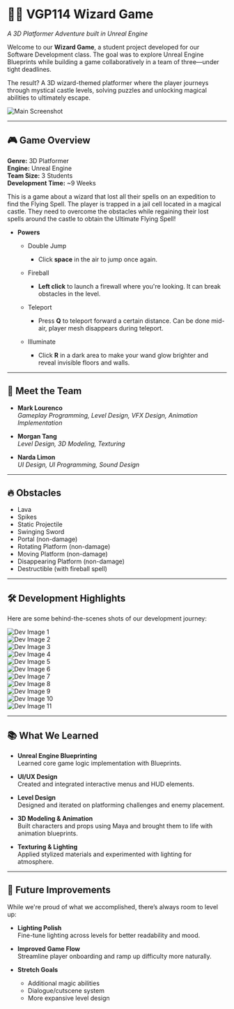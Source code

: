 # 🧙‍♂️ VGP114 Wizard Game  
*A 3D Platformer Adventure built in Unreal Engine*

Welcome to our **Wizard Game**, a student project developed for our Software Development class. The goal was to explore Unreal Engine Blueprints while building a game collaboratively in a team of three—under tight deadlines.

The result? A 3D wizard-themed platformer where the player journeys through mystical castle levels, solving puzzles and unlocking magical abilities to ultimately escape.

![Main Screenshot](https://github.com/user-attachments/assets/99cff241-65f1-42e5-bc42-714cba09aeca)

---

## 🎮 Game Overview

**Genre:** 3D Platformer  
**Engine:** Unreal Engine  
**Team Size:** 3 Students  
**Development Time:** ~9 Weeks  

This is a game about a wizard that lost all their spells on an expedition to find the Flying Spell. The player is trapped in a jail cell located in a magical castle. They need to overcome the obstacles while regaining their lost spells around the castle to obtain the Ultimate Flying Spell!

- **Powers**
  - Double Jump
     - Click **space** in the air to jump once again.

  - Fireball
     - **Left click** to launch a firewall where you're looking. It can break obstacles in the level.

  - Teleport
     - Press **Q** to teleport forward a certain distance. Can be done mid-air, player mesh disappears during teleport.

  - Illuminate
     - Click **R** in a dark area to make your wand glow brighter and reveal invisible floors and walls.

---

## 👥 Meet the Team

- **Mark Lourenco**  
  *Gameplay Programming, Level Design, VFX Design, Animation Implementation*

- **Morgan Tang**  
  *Level Design, 3D Modeling, Texturing*

- **Narda Limon**  
  *UI Design, UI Programming, Sound Design*
  
---

## 🔥 Obstacles
- Lava
- Spikes
- Static Projectile
- Swinging Sword
- Portal (non-damage)
- Rotating Platform (non-damage)
- Moving Platform (non-damage)
- Disappearing Platform (non-damage)
- Destructible (with fireball spell)

---

## 🛠️ Development Highlights

Here are some behind-the-scenes shots of our development journey:

![Dev Image 1](https://github.com/user-attachments/assets/d68612b3-2aa1-495e-bc9c-edb75b33d6ce)  
![Dev Image 2](https://github.com/user-attachments/assets/f78bd4fe-cbc0-44bc-b6d1-57fbc1c82740)  
![Dev Image 3](https://github.com/user-attachments/assets/763255ff-1f86-40aa-b54d-45aa80faf0e3)  
![Dev Image 4](https://github.com/user-attachments/assets/0210a5f4-94c3-411a-bcef-829b40f6eeea)  
![Dev Image 5](https://github.com/user-attachments/assets/d30ea57a-8dc1-4950-ba5a-d645d948a592)  
![Dev Image 6](https://github.com/user-attachments/assets/13256d4e-cb37-40dc-aa23-4bcefc644149)  
![Dev Image 7](https://github.com/user-attachments/assets/fa1c09a3-c436-4af5-aacb-ce91d25de143)  
![Dev Image 8](https://github.com/user-attachments/assets/81720f79-73b9-42a6-874a-29b0f13cb70a)  
![Dev Image 9](https://github.com/user-attachments/assets/fbdb6f18-96f2-494e-84fa-7c475993edb1)  
![Dev Image 10](https://github.com/user-attachments/assets/303567e6-c7f7-4c28-b8fd-30177b464c20)  
![Dev Image 11](https://github.com/user-attachments/assets/a911f290-3ea5-4542-8a69-7fe7946eff07)

---

## 📚 What We Learned

- **Unreal Engine Blueprinting**  
  Learned core game logic implementation with Blueprints.

- **UI/UX Design**  
  Created and integrated interactive menus and HUD elements.

- **Level Design**  
  Designed and iterated on platforming challenges and enemy placement.

- **3D Modeling & Animation**  
  Built characters and props using Maya and brought them to life with animation blueprints.

- **Texturing & Lighting**  
  Applied stylized materials and experimented with lighting for atmosphere.

---

## 🚀 Future Improvements

While we're proud of what we accomplished, there’s always room to level up:

- **Lighting Polish**  
  Fine-tune lighting across levels for better readability and mood.

- **Improved Game Flow**  
  Streamline player onboarding and ramp up difficulty more naturally.

- **Stretch Goals**  
  - Additional magic abilities  
  - Dialogue/cutscene system  
  - More expansive level design
